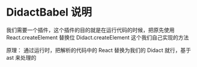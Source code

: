 # DidactBabel 说明

我们需要一个插件，这个插件的目的就是在运行代码的时候，把原先使用 React.createElement 替换位 Didact.createElement 这个我们自己实现的方法

原理：
通过运行时，把解析的代码中的 React 替换为我们的 Didact 就行，基于 ast 来处理的
